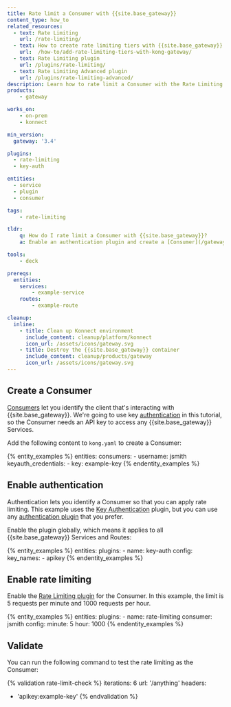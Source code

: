 ```yaml
---
title: Rate limit a Consumer with {{site.base_gateway}}
content_type: how_to
related_resources:
  - text: Rate Limiting
    url: /rate-limiting/
  - text: How to create rate limiting tiers with {{site.base_gateway}}
    url:  /how-to/add-rate-limiting-tiers-with-kong-gateway/
  - text: Rate Limiting plugin
    url: /plugins/rate-limiting/
  - text: Rate Limiting Advanced plugin
    url: /plugins/rate-limiting-advanced/
description: Learn how to rate limit a Consumer with the Rate Limiting and Key Authentication plugins.
products:
    - gateway

works_on:
    - on-prem
    - konnect

min_version:
  gateway: '3.4'

plugins:
  - rate-limiting
  - key-auth

entities: 
  - service
  - plugin
  - consumer

tags:
    - rate-limiting

tldr:
    q: How do I rate limit a Consumer with {{site.base_gateway}}?
    a: Enable an authentication plugin and create a [Consumer](/gateway/entities/consumer/) with credentials, then enable the [Rate Limiting plugin](/plugins/rate-limiting/) on the new Consumer.

tools:
    - deck

prereqs:
  entities:
    services:
        - example-service
    routes:
        - example-route

cleanup:
  inline:
    - title: Clean up Konnect environment
      include_content: cleanup/platform/konnect
      icon_url: /assets/icons/gateway.svg
    - title: Destroy the {{site.base_gateway}} container
      include_content: cleanup/products/gateway
      icon_url: /assets/icons/gateway.svg
---
```


## Create a Consumer

[Consumers](/gateway/entities/consumer/) let you identify the client that's interacting with {{site.base_gateway}}.
We're going to use key [authentication](/gateway/authentication/) in this tutorial, so the Consumer needs an API key to access any {{site.base_gateway}} Services.

Add the following content to `kong.yaml` to create a Consumer:

{% entity_examples %}
entities:
  consumers:
    - username: jsmith
      keyauth_credentials:
        - key: example-key
{% endentity_examples %}

## Enable authentication

Authentication lets you identify a Consumer so that you can apply rate limiting.
This example uses the [Key Authentication](/plugins/key-auth/) plugin, but you can use any [authentication plugin](/plugins/?category=authentication) that you prefer.

Enable the plugin globally, which means it applies to all {{site.base_gateway}} Services and Routes:

{% entity_examples %}
entities:
  plugins:
    - name: key-auth
      config:
        key_names:
          - apikey
{% endentity_examples %}

## Enable rate limiting

Enable the [Rate Limiting plugin](/plugins/rate-limiting/) for the Consumer. 
In this example, the limit is 5 requests per minute and 1000 requests per hour.

{% entity_examples %}
entities:
  plugins:
    - name: rate-limiting
      consumer: jsmith
      config:
        minute: 5
        hour: 1000
{% endentity_examples %}

## Validate

You can run the following command to test the rate limiting as the Consumer:

{% validation rate-limit-check %}
iterations: 6
url: '/anything'
headers:
  - 'apikey:example-key'
{% endvalidation %}
